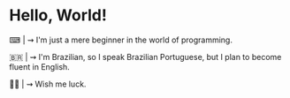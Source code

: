 # Hello, World!

⌨ | ⇝ I'm just a mere beginner in the world of programming.

🇧🇷 | ⇝ I'm Brazilian, so I speak Brazilian Portuguese, but I plan to become fluent in English.

🙏🏼 | ⇝ Wish me luck.

